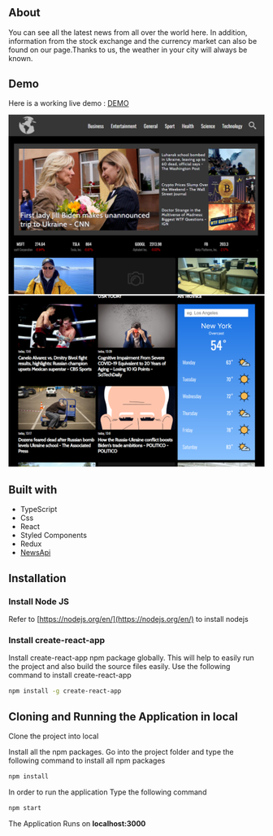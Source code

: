 # <News>

## About
 You can see all the latest news from all over the world here. In addition, information from the stock exchange and the currency market can also be found on our page.Thanks to us, the weather in your city will always be known.

## Demo

 Here is a working live demo : [DEMO](https://marcin082.github.io/livescore-app/)


![](src/assets/screen1.png)
![](src/assets/screen2.png)


## Built with
* TypeScript
* Css
* React
* Styled Components
* Redux
* [NewsApi](https://newsapi.org/)

## Installation

### Install Node JS
Refer to [https://nodejs.org/en/](https://nodejs.org/en/) to install nodejs

### Install create-react-app
Install create-react-app npm package globally. This will help to easily run the project and also build the source files easily. Use the following command to install create-react-app

```bash
npm install -g create-react-app
```

## Cloning and Running the Application in local

Clone the project into local

Install all the npm packages. Go into the project folder and type the following command to install all npm packages

```bash
npm install
```

In order to run the application Type the following command

```bash
npm start
```

The Application Runs on **localhost:3000**

